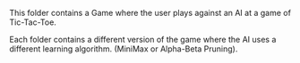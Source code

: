 This folder contains a Game where the user plays against an AI at a game of Tic-Tac-Toe.

Each folder contains a different version of the game where the AI uses a different learning algorithm.
(MiniMax or Alpha-Beta Pruning).
